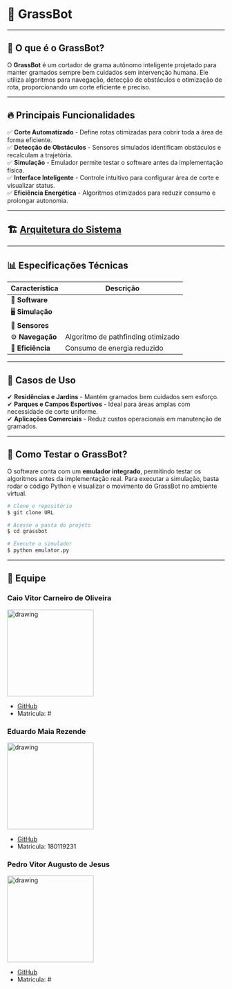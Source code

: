 # 🌱 GrassBot
---
## 🚀 O que é o GrassBot?
O **GrassBot** é um cortador de grama autônomo inteligente projetado para manter gramados sempre bem cuidados sem intervenção humana. Ele utiliza algoritmos para navegação, detecção de obstáculos e otimização de rota, proporcionando um corte eficiente e preciso.

---

## 🔥 Principais Funcionalidades
✅ **Corte Automatizado** - Define rotas otimizadas para cobrir toda a área de forma eficiente.  
✅ **Detecção de Obstáculos** - Sensores simulados identificam obstáculos e recalculam a trajetória.  
✅ **Simulação** - Emulador permite testar o software antes da implementação física.  
✅ **Interface Inteligente** - Controle intuitivo para configurar área de corte e visualizar status.  
✅ **Eficiência Energética** - Algoritmos otimizados para reduzir consumo e prolongar autonomia.  

---

## 🏗 [Arquitetura do Sistema](arquitetura.md)



---

## 📊 Especificações Técnicas
| Característica           | Descrição                              |
|-------------------------|--------------------------------------|
| 🚀 **Software**        |          |
| 🖥 **Simulação**      |         |
| 📡 **Sensores**       |          |
| ⚙ **Navegação**      | Algoritmo de pathfinding otimizado  |
| 🔋 **Eficiência**     | Consumo de energia reduzido       |

---

## 🎯 Casos de Uso
✔ **Residências e Jardins** - Mantém gramados bem cuidados sem esforço.  
✔ **Parques e Campos Esportivos** - Ideal para áreas amplas com necessidade de corte uniforme.  
✔ **Aplicações Comerciais** - Reduz custos operacionais em manutenção de gramados.  

---

## 📌 Como Testar o GrassBot?
O software conta com um **emulador integrado**, permitindo testar os algoritmos antes da implementação real. Para executar a simulação, basta rodar o código Python e visualizar o movimento do GrassBot no ambiente virtual.

```sh
# Clone o repositório
$ git clone URL

# Acesse a pasta do projeto
$ cd grassbot

# Execute o simulador
$ python emulator.py
```

---


## 🤝 Equipe

### Caio Vitor Carneiro de Oliveira

<img src="https://github.com/caiozim112.png" alt="drawing" width="200"/>

- [GitHub](github.com/eduardomr)
- Matricula: #

### Eduardo Maia Rezende

<img src="https://github.com/eduardomr.png" alt="drawing" width="200"/>

- [GitHub](github.com/eduardomr)
- Matricula: 180119231

### Pedro Vitor Augusto de Jesus

<img src="https://github.com/Peedrooo.png" alt="drawing" width="200"/>

- [GitHub](github.com/Peedrooo)
- Matricula: #

